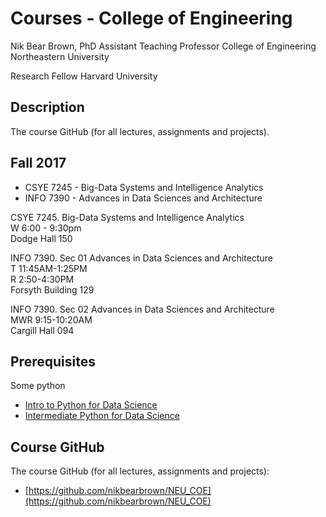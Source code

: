 # Courses - College of Engineering

Nik Bear Brown, PhD
Assistant Teaching Professor
College of Engineering
Northeastern University

Research Fellow
Harvard University



## Description

The course GitHub (for all lectures, assignments and projects).

## Fall 2017

* CSYE 7245 - Big-Data Systems and Intelligence Analytics  
* INFO 7390 - Advances in Data Sciences and Architecture


CSYE 7245. Big-Data Systems and Intelligence Analytics     
W 6:00 - 9:30pm   
Dodge Hall 150   
	
	
INFO 7390. Sec 01 Advances in Data Sciences and Architecture   
T 11:45AM-1:25PM     
R 2:50-4:30PM   
Forsyth Building 129   

INFO 7390. Sec 02 Advances in Data Sciences and Architecture   
MWR 9:15-10:20AM    
Cargill Hall 094    


## Prerequisites

Some python 

* [Intro to Python for Data Science](https://www.datacamp.com/courses/intro-to-python-for-data-science)
* [Intermediate Python for Data Science](https://www.datacamp.com/courses/intermediate-python-for-data-science)


## Course GitHub

The course GitHub (for all lectures, assignments and projects):

* [https://github.com/nikbearbrown/NEU_COE](https://github.com/nikbearbrown/NEU_COE)  

